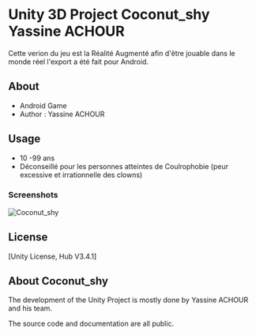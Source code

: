 # Unity 3D Project Coconut_shy Yassine ACHOUR

Cette verion du jeu est la Réalité Augmenté afin d'être jouable dans le monde réel l'export a été fait pour Android.

## About

* Android Game
* Author : Yassine ACHOUR

## Usage

* 10 -99 ans
* Déconseillé pour les personnes atteintes de Coulrophobie (peur excessive et irrationnelle des clowns)

### Screenshots
![Coconut_shy](https://user-images.githubusercontent.com/55342659/215433452-c8e59d42-a05c-443f-b756-cfcca3a49928.PNG)


## License

[Unity License, Hub V3.4.1]

## About Coconut_shy

The development of the Unity Project is mostly done by Yassine ACHOUR and his team.

The source code and documentation are all public.

